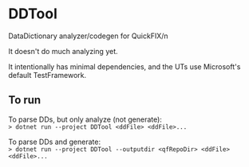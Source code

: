 # DDTool
DataDictionary analyzer/codegen for QuickFIX/n

It doesn't do much analyzing yet.

It intentionally has minimal dependencies, and the UTs use
Microsoft's default TestFramework.

## To run

To parse DDs, but only analyze (not generate):  
`> dotnet run --project DDTool <ddFile> <ddFile>...`

To parse DDs and generate:  
`> dotnet run --project DDTool --outputdir <qfRepoDir> <ddFile> <ddFile>...`
